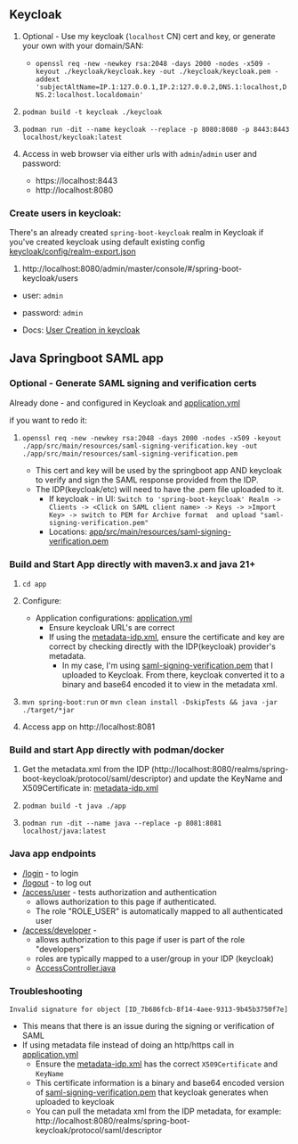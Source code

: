 ## Keycloak

1. Optional - Use my keycloak (`localhost` CN) cert and key, or generate your own with your domain/SAN:
   - `openssl req -new -newkey rsa:2048 -days 2000 -nodes -x509 -keyout ./keycloak/keycloak.key -out ./keycloak/keycloak.pem -addext 'subjectAltName=IP.1:127.0.0.1,IP.2:127.0.0.2,DNS.1:localhost,DNS.2:localhost.localdomain'`
  
2. `podman build -t keycloak ./keycloak`

3. `podman run -dit --name keycloak --replace -p 8080:8080 -p 8443:8443 localhost/keycloak:latest`

4. Access in web browser via either urls with `admin`/`admin` user and password:
   - https://localhost:8443
   - http://localhost:8080

### Create users in keycloak:

There's an already created `spring-boot-keycloak` realm in Keycloak if you've created keycloak using default existing config [keycloak/config/realm-export.json](keycloak/config/realm-export.json)

1. http://localhost:8080/admin/master/console/#/spring-boot-keycloak/users

- user: `admin`
- password: `admin`

- Docs: [User Creation in keycloak](https://www.keycloak.org/docs/latest/server_admin/index.html#assembly-managing-users_server_administration_guide)


## Java Springboot SAML app

### Optional - Generate SAML signing and verification certs
 
Already done - and configured in Keycloak and [application.yml](app/src/main/resources/application.yml)

if you want to redo it:

1. `openssl req -new -newkey rsa:2048 -days 2000 -nodes -x509 -keyout ./app/src/main/resources/saml-signing-verification.key -out ./app/src/main/resources/saml-signing-verification.pem`

   - This cert and key will be used by the springboot app AND keycloak to verify and sign the SAML response provided from the IDP.
   - The IDP(keycloak/etc) will need to have the .pem file uploaded to it.
     - If keycloak - in UI: `Switch to 'spring-boot-keycloak' Realm -> Clients -> <Click on SAML client name> -> Keys -> >Import Key> -> switch to PEM for Archive format  and upload "saml-signing-verification.pem"`
     - Locations: [app/src/main/resources/saml-signing-verification.pem](app/src/main/resources/saml-signing-verification.pem)



### Build and Start App directly with maven3.x and java 21+

1. `cd app`

2. Configure:
   - Application configurations: [application.yml](app/target/classes/application.yml)
     - Ensure keycloak URL's are correct
     - If using the [metadata-idp.xml](app/src/main/resources/metadata/metadata-idp.xml), ensure the certificate and key are correct by checking directly with the IDP(keycloak) provider's metadata.
       - In my case, I'm using [saml-signing-verification.pem](app/src/main/resources/saml-signing-verification.pem) that I uploaded to Keycloak. From there, keycloak converted it to a binary and base64 encoded it to view in the metadata xml.


3. `mvn spring-boot:run` or `mvn clean install -DskipTests && java -jar ./target/*jar`

4. Access app on http://localhost:8081


### Build and start App directly with podman/docker

1. Get the metadata.xml from the IDP (http://localhost:8080/realms/spring-boot-keycloak/protocol/saml/descriptor) and update the KeyName and X509Certificate in: [metadata-idp.xml](app/src/main/resources/metadata/metadata-idp.xml)
   
2. `podman build -t java ./app`

3. `podman run -dit --name java --replace -p 8081:8081 localhost/java:latest`


### Java app endpoints

- [/login](http://localhost:8081/login) - to login
- [/logout](http://localhost:8081/logout) - to log out
- [/access/user](http://localhost:8081/access/user) - tests authorization and authentication
    - allows authorization to this page if authenticated. 
    - The role "ROLE_USER" is automatically mapped to all authenticated user
- [/access/developer](http://localhost:8081/access/developer) - 
    - allows authorization to this page if user is part of the role "developers"
    - roles are typically mapped to a user/group in your IDP (keycloak)
    - [AccessController.java](app/src/main/java/AccessController.java)


### Troubleshooting

`Invalid signature for object [ID_7b686fcb-8f14-4aee-9313-9b45b3750f7e]`
 - This means that there is an issue during the signing or verification of SAML
 - If using metadata file instead of doing an http/https call in [application.yml](app/src/main/resources/application.yml)
   -  Ensure the [metadata-idp.xml](app/src/main/resources/metadata/metadata-idp.xml) has the correct `X509Certificate` and `KeyName`
   -  This certificate information is a binary and base64 encoded version of [saml-signing-verification.pem](app/src/main/resources/saml-signing-verification.pem) that keycloak generates when uploaded to keycloak
   -  You can pull the metadata xml from the IDP metadata, for example: http://localhost:8080/realms/spring-boot-keycloak/protocol/saml/descriptor